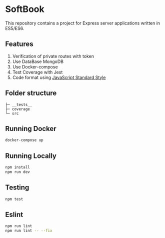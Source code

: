 # SoftBook

This repository contains a project for Express server applications written in ES5/ES6.

## Features

  1. Verification of private routes with token
  2. Use DataBase MongoDB
  3. Use Docker-compose 
  1. Test Coverage with Jest
  5. Code format using [JavaScript Standard Style](https://standardjs.com/)
 
## Folder structure

```shell
├─ __tests__ 
├─ coverage
└─ src 
```
## Running Docker

```bash
docker-compose up
```

## Running Locally

```bash
npm install
npm run dev
```


## Testing

```bash
npm test
```

## Eslint

```bash
npm run lint
npm run lint -- --fix
```
